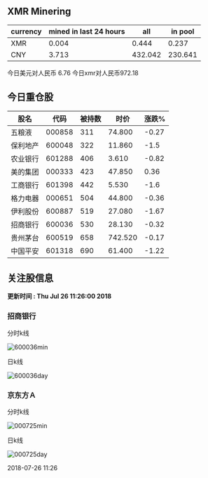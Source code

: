 ## XMR Minering

|currency|mined in last 24 hours|all|in pool|
|---|---|---|---|
|XMR|0.004|0.444|0.237|
|CNY|3.713|432.042|230.641|

今日美元对人民币 6.76	今日xmr对人民币972.18


## 今日重仓股 

|股名|代码|被持数|时价|涨跌%|
|---|---|---|---|---|
|五粮液|000858|311|74.800|-0.27|
|保利地产|600048|322|11.860|-1.5|
|农业银行|601288|406|3.610|-0.82|
|美的集团|000333|423|47.850|0.36|
|工商银行|601398|442|5.530|-1.6|
|格力电器|000651|504|44.800|-0.36|
|伊利股份|600887|519|27.080|-1.67|
|招商银行|600036|530|28.130|-0.32|
|贵州茅台|600519|658|742.520|-0.17|
|中国平安|601318|690|61.400|-1.22|

## 关注股信息
**更新时间 : Thu Jul 26 11:26:00 2018**
### 招商银行 
分时k线

![600036min](http://image.sinajs.cn/newchart/min/n/sh600036.gif)

日k线

![600036day](http://image.sinajs.cn/newchart/daily/n/sh600036.gif)

### 京东方Ａ 
分时k线

![000725min](http://image.sinajs.cn/newchart/min/n/sz000725.gif)

日k线

![000725day](http://image.sinajs.cn/newchart/daily/n/sz000725.gif)

2018-07-26 11:26